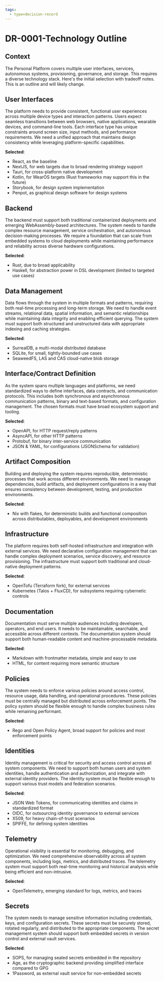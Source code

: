 ```yaml
---
tags:
  - type=decision-record
---
```


# DR-0001-Technology Outline

## Context

The Personal Platform covers multiple user interfaces, services, autonomous systems, provisioning, governance, and storage. This requires a diverse technology stack. Here's the initial selection with tradeoff notes. This is an outline and will likely change.

## User Interfaces

The platform needs to provide consistent, functional user experiences across multiple device types and interaction patterns. Users expect seamless transitions between web browsers, native applications, wearable devices, and command-line tools. Each interface type has unique constraints around screen size, input methods, and performance requirements. We need a unified approach that maintains design consistency while leveraging platform-specific capabilities.

**Selected**:

- React, as the baseline
- NextJS, for web targets due to broad rendering strategy support
- Tauri, for cross-platform native development
- Kotlin, for WearOS targets (Rust frameworks may support this in the future)
- Storybook, for design system implementation
- Penpot, as graphical design software for design systems

## Backend

The backend must support both traditional containerized deployments and emerging WebAssembly-based architectures. The system needs to handle complex resource management, service orchestration, and autonomous decision-making processes. We require a foundation that can scale from embedded systems to cloud deployments while maintaining performance and reliability across diverse hardware configurations.

**Selected**:

- Rust, due to broad applicability
- Haskell, for abstraction power in DSL development (limited to targeted use cases)

## Data Management

Data flows through the system in multiple formats and patterns, requiring both real-time processing and long-term storage. We need to handle event streams, relational data, spatial information, and semantic relationships while maintaining data integrity and enabling efficient querying. The system must support both structured and unstructured data with appropriate indexing and caching strategies.

**Selected**:

- SurrealDB, a multi-modal distributed database
- SQLite, for small, tightly-bounded use cases
- SeaweedFS, LAS and CAS cloud-native blob storage

## Interface/Contract Definition

As the system spans multiple languages and platforms, we need standardized ways to define interfaces, data contracts, and communication protocols. This includes both synchronous and asynchronous communication patterns, binary and text-based formats, and configuration management. The chosen formats must have broad ecosystem support and tooling.

**Selected**:

- OpenAPI, for HTTP request/reply patterns
- AsyncAPI, for other HTTP patterns
- Protobuf, for binary inter-service communication
- JSON & YAML, for configurations (JSONSchema for validation)

## Artifact Composition

Building and deploying the system requires reproducible, deterministic processes that work across different environments. We need to manage dependencies, build artifacts, and deployment configurations in a way that ensures consistency between development, testing, and production environments.

**Selected**:

- Nix with flakes, for deterministic builds and functional composition across distributables, deployables, and development environments

## Infrastructure

The platform requires both self-hosted infrastructure and integration with external services. We need declarative configuration management that can handle complex deployment scenarios, service discovery, and resource provisioning. The infrastructure must support both traditional and cloud-native deployment patterns.

**Selected**:

- OpenTofu (Terraform fork), for external services
- Kubernetes (Talos + FluxCD), for subsystems requiring cybernetic controls

## Documentation

Documentation must serve multiple audiences including developers, operators, and end users. It needs to be maintainable, searchable, and accessible across different contexts. The documentation system should support both human-readable content and machine-processable metadata.

**Selected**:

- Markdown with frontmatter metadata, simple and easy to use
- HTML, for content requiring more semantic structure

## Policies

The system needs to enforce various policies around access control, resource usage, data handling, and operational procedures. These policies must be centrally managed but distributed across enforcement points. The policy system should be flexible enough to handle complex business rules while remaining performant.

**Selected**:

- Rego and Open Policy Agent, broad support for policies and most enforcement points

## Identities

Identity management is critical for security and access control across all system components. We need to support both human users and system identities, handle authentication and authorization, and integrate with external identity providers. The identity system must be flexible enough to support various trust models and federation scenarios.

**Selected**:

- JSON Web Tokens, for communicating identities and claims in standardized format
- OIDC, for outsourcing identity governance to external services
- X509, for heavy chain-of-trust scenarios
- SPIFFE, for defining system identities

## Telemetry

Operational visibility is essential for monitoring, debugging, and optimization. We need comprehensive observability across all system components, including logs, metrics, and distributed traces. The telemetry system must support both real-time monitoring and historical analysis while being efficient and non-intrusive.

**Selected**:

- OpenTelemetry, emerging standard for logs, metrics, and traces

## Secrets

The system needs to manage sensitive information including credentials, keys, and configuration secrets. These secrets must be securely stored, rotated regularly, and distributed to the appropriate components. The secret management system should support both embedded secrets in version control and external vault services.

**Selected**:

- SOPS, for managing sealed secrets embedded in the repository
- Age, as the cryptographic backend providing simplified interface compared to GPG
- 1Password, as external vault service for non-embedded secrets
